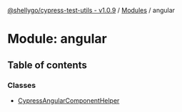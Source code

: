 [@shellygo/cypress-test-utils - v1.0.9](../README.md) / [Modules](../modules.md) / angular

# Module: angular

## Table of contents

### Classes

- [CypressAngularComponentHelper](../classes/angular.CypressAngularComponentHelper.md)

